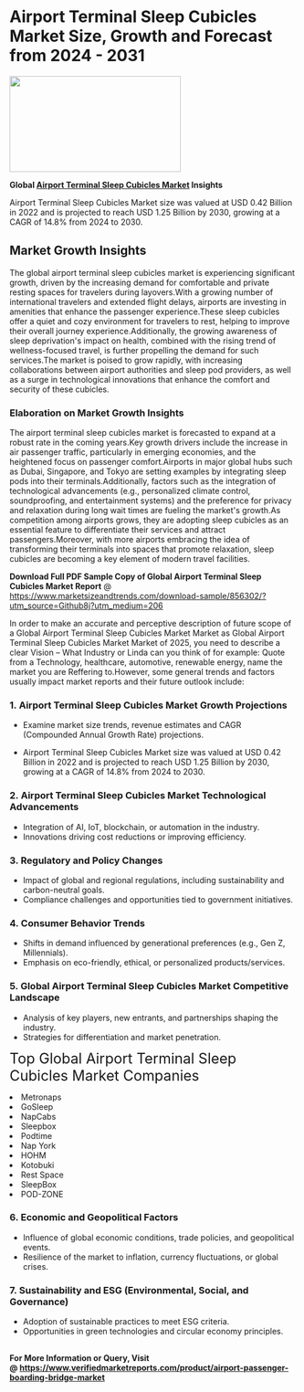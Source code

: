 <H1>Airport Terminal Sleep Cubicles Market Size, Growth and Forecast from 2024 - 2031</H1><img class="aligncenter size-medium wp-image-584254" src="https://thirdeyenews.in/wp-content/uploads/2024/09/Global-Market-Research-300x168.jpeg" alt="" width="300" height="168" /><p><strong>Global&nbsp;<a href="https://www.marketsizeandtrends.com/download-sample/856302/?utm_source=Github8j?utm_medium=206">Airport Terminal Sleep Cubicles Market</a> Insights</strong></p><p>Airport Terminal Sleep Cubicles Market size was valued at USD 0.42 Billion in 2022 and is projected to reach USD 1.25 Billion by 2030, growing at a CAGR of 14.8% from 2024 to 2030.</p><p><h2>Market Growth Insights</h2> The global airport terminal sleep cubicles market is experiencing significant growth, driven by the increasing demand for comfortable and private resting spaces for travelers during layovers.With a growing number of international travelers and extended flight delays, airports are investing in amenities that enhance the passenger experience.These sleep cubicles offer a quiet and cozy environment for travelers to rest, helping to improve their overall journey experience.Additionally, the growing awareness of sleep deprivation's impact on health, combined with the rising trend of wellness-focused travel, is further propelling the demand for such services.The market is poised to grow rapidly, with increasing collaborations between airport authorities and sleep pod providers, as well as a surge in technological innovations that enhance the comfort and security of these cubicles. <h3>Elaboration on Market Growth Insights</h3> The airport terminal sleep cubicles market is forecasted to expand at a robust rate in the coming years.Key growth drivers include the increase in air passenger traffic, particularly in emerging economies, and the heightened focus on passenger comfort.Airports in major global hubs such as Dubai, Singapore, and Tokyo are setting examples by integrating sleep pods into their terminals.Additionally, factors such as the integration of technological advancements (e.g., personalized climate control, soundproofing, and entertainment systems) and the preference for privacy and relaxation during long wait times are fueling the market's growth.As competition among airports grows, they are adopting sleep cubicles as an essential feature to differentiate their services and attract passengers.Moreover, with more airports embracing the idea of transforming their terminals into spaces that promote relaxation, sleep cubicles are becoming a key element of modern travel facilities.</p><p><span class=""><strong>Download Full PDF Sample Copy of Global Airport Terminal Sleep Cubicles Market Report</strong> @ <a href="https://www.marketsizeandtrends.com/download-sample/856302/?utm_source=Github8j?utm_medium=206" target="_blank">https://www.marketsizeandtrends.com/download-sample/856302/?utm_source=Github8j?utm_medium=206</a></span></p><p>In order to make an accurate and perceptive description of future scope of a Global&nbsp;Airport Terminal Sleep Cubicles Market Market as Global&nbsp;Airport Terminal Sleep Cubicles Market Market of 2025, you need to describe a clear Vision &ndash; What Industry or Linda can you think of for example: Quote from a Technology, healthcare, automotive, renewable energy, name the market you are Reffering to.However, some general trends and factors usually impact market reports and their future outlook include:</p><h3>1.&nbsp;<strong>Airport Terminal Sleep Cubicles Market Growth Projections</strong></h3><ul><li>Examine market size trends, revenue estimates and CAGR (Compounded Annual Growth Rate) projections.</li><li><p>Airport Terminal Sleep Cubicles Market size was valued at USD 0.42 Billion in 2022 and is projected to reach USD 1.25 Billion by 2030, growing at a CAGR of 14.8% from 2024 to 2030.</p></li></ul><h3>2.&nbsp;<strong>Airport Terminal Sleep Cubicles Market Technological Advancements</strong></h3><ul><li>Integration of AI, IoT, blockchain, or automation in the industry.</li><li>Innovations driving cost reductions or improving efficiency.</li></ul><h3>3.&nbsp;<strong>Regulatory and Policy Changes</strong></h3><ul><li>Impact of global and regional regulations, including sustainability and carbon-neutral goals.</li><li>Compliance challenges and opportunities tied to government initiatives.</li></ul><h3>4.&nbsp;<strong>Consumer Behavior Trends</strong></h3><ul><li>Shifts in demand influenced by generational preferences (e.g., Gen Z, Millennials).</li><li>Emphasis on eco-friendly, ethical, or personalized products/services.</li></ul><h3>5.&nbsp;<strong>Global Airport Terminal Sleep Cubicles Market Competitive Landscape</strong></h3><ul><li>Analysis of key players, new entrants, and partnerships shaping the industry.</li><li>Strategies for differentiation and market penetration.</li></ul><p data-pm-slice="1 1 []"><span style="color: inherit; font-family: inherit; font-size: 25px;">Top Global Airport Terminal Sleep Cubicles Market Companies</span></p><div class="" data-test-id=""><p><li>Metronaps</li><li> GoSleep</li><li> NapCabs</li><li> Sleepbox</li><li> Podtime</li><li> Nap York</li><li> HOHM</li><li> Kotobuki</li><li> Rest Space</li><li> SleepBox</li><li> POD-ZONE</li></p></div><h3>6.&nbsp;<strong>Economic and Geopolitical Factors</strong></h3><ul><li>Influence of global economic conditions, trade policies, and geopolitical events.</li><li>Resilience of the market to inflation, currency fluctuations, or global crises.</li></ul><h3>7.&nbsp;<strong>Sustainability and ESG (Environmental, Social, and Governance)</strong></h3><ul><li>Adoption of sustainable practices to meet ESG criteria.</li><li>Opportunities in green technologies and circular economy principles.</li></ul><h2><strong style="font-size: 14px;">For More Information or Query, Visit @&nbsp;</strong><a style="background-color: #ffffff; font-size: 14px;" href="https://www.marketsizeandtrends.com/report/airport-terminal-sleep-cubicles-market/" target="_blank">https://www.verifiedmarketreports.com/product/airport-passenger-boarding-bridge-market</a></h2>